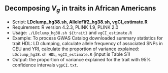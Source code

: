 ## Decomposing ${V}_g$ in traits in African Americans
* Script: **LDclump_hg38.sh, Allelef1f2_hg38.sh, vgCI_estimate.R**
* Requirement: R version 4.2.3, PLINK 1.9, PLINK 2.0
* Usage: ```./LDclump_hg38.sh ${trait}``` and ```vgCI_estimate.R``` 
* Example: To process GWAS Catalog downloaded summary statistics for trait HDL: LD clumping, calculate allele frequency of associated SNPs in CEU and YRI, calculate the proportion of variance explained: ```LDclump_hg38.sh HDL```, ```vgCI_estimate.R``` (input is Table S1) 
* Output: the proportion of variance explained for the trait with 95% confidence intervals ```vgpCI.txt```.
